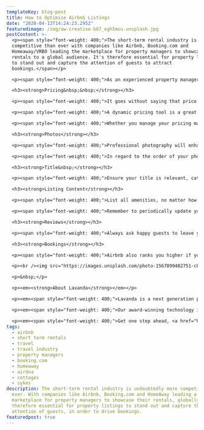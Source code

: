 ```yaml
---
templateKey: blog-post
title: How to Optimise Airbnb Listings
date: "2020-04-13T14:24:23.295Z"
featuredimage: /img/aw-creative-b87_egh5mos-unsplash.jpg
postContent: >-
  <p><span style="font-weight: 400;">The short-term rental industry is more
  competitive than ever with companies like Airbnb, Booking.com and
  Homeaway/VRBO leading the marketplace for property managers to showcase their
  rentals to a global audience. It's therefore essential for property listings
  to stand out and capture the attention of guests to attract
  bookings.</span></p>

  <p><span style="font-weight: 400;">As an experienced property manager ourselves, Lavanda has pulled together our tips on how to best optimise your Airbnb listings in order to stay one step ahead of your competition, attracting more guests and higher revenues.</span></p>

  <h3><strong>Pricing&nbsp;&nbsp;</strong></h3>

  <p><span style="font-weight: 400;">It goes without saying that price is a key factor when deciding on a place to stay. You can manage your pricing manually, or seek to optimise it with specialist dynamic pricing tools. Whichever you choose, it's essential that your prices are accurate according to the location, season, property condition and amenities offered.</span></p>

  <p><span style="font-weight: 400;">A dynamic pricing tool is a great way to reliably and competitively price your properties based on real-time industry data - such as events going on in your area, or the prices of comparable nearby rentals.</span><span style="font-weight: 400;"><br /></span><span style="font-weight: 400;"><br /></span><span style="font-weight: 400;">On the other hand, if you are manually pricing your properties, amending your prices as frequently as every day is a </span><em><span style="font-weight: 400;">must.</span></em><span style="font-weight: 400;"> To accurately price them, you will need to regularly research events going on nearby in order to estimate the demand, and adjust prices accordingly. Higher rental prices can often be set during peak times, such as New Year, or when a popular event is happening in the area. The right price point is best gauged by tracking your local competition.</span></p>

  <p><span style="font-weight: 400;">Whether you manage your pricing manually or through a tool, it is recommended that you regularly modify the price in order to optimise your exposure on Airbnb.&nbsp;</span></p>

  <h3><strong>Photos</strong></h3>

  <p><span style="font-weight: 400;">Professional photography will enhance the visual impact of your listing, whilst ensuring that prospective guests can clearly see the property and its amenities. When taking the photographs, dress the rental up to give it a welcoming and homely feel. This can be as simple as a decorative throw and pillows on the bed, from an open book or pot of tea on the kitchen table.</span></p>

  <p><span style="font-weight: 400;">In regard to the order of your photos on the listing itself, research indicates that the optimal order of photos to stimulate clicks and engagement is: Living Room, Bedroom, Bathroom, Kitchen, Shared Spaces.</span></p>

  <h3><strong>Title&nbsp;</strong></h3>

  <p><span style="font-weight: 400;">Ensure your title is relevant, catchy and includes key search terms. You might choose to include the location of the property, or individual characteristics - like &lsquo;Beautiful Victorian Home With View Over</span><span style="font-weight: 400;"> Hyde Park&rsquo;. Again, you may wish to adjust this regularly to test the impact of the terms you are using upon enquiries/bookings.</span></p>

  <h3><strong>Listing Content</strong></h3>

  <p><span style="font-weight: 400;">List all amenities, no matter how small. Wi-Fi is a must. Others might include extra blankets, hairdryers and toiletries.</span></p>

  <p><span style="font-weight: 400;">Remember to periodically update your listing. In the case of Airbnb, the activity of editing your listing is tracked and can boost your search ranking, attracting more eyeballs and stimulating bookings. Try amending the listing daily - for instance updating the price, changing the order of the images, or even adding a little bit to the description.</span></p>

  <h3><strong>Reviews</strong></h3>

  <p><span style="font-weight: 400;">Always ask happy guests to leave you a review. Airbnb&rsquo;s ranking algorithm places hosts with great reviews higher up in the search results. The happier your guests, the higher you will rank.</span></p>

  <h3><strong>Bookings</strong></h3>

  <p><span style="font-weight: 400;">Airbnb also ranks you higher if you&rsquo; maintain a record of quick responses to guests enquiries. It&rsquo;s also key to note that prospective guests are seeking as much convenience as possible when finding a rental. By turning on &lsquo;Instant Booking&rsquo; you are able to offer guests instant gratification and peace of mind that their accommodation need has been solved - avoiding having to wait for the host to accept their booking.</span></p>

  <p><br /><img src="https://images.unsplash.com/photo-1567899482751-c8647fda8155?ixlib=rb-1.2.1&amp;ixid=eyJhcHBfaWQiOjEyMDd9&amp;auto=format&amp;fit=crop&amp;w=1000&amp;q=80" alt="white bedspread" /></p>

  <p>&nbsp;</p>

  <p><em><strong>About Lavanda</strong></em></p>

  <p><em><span style="font-weight: 400;">Lavanda is a next generation property management system (PMS) for urban and rural short-term rental operators. Our SaaS platform is </span><span style="font-weight: 400;">designed to unlock scale and profitability, whilst accelerating growth through industry partnerships. We're backed by leading venture capital investors, and have so far invested $10m+ into short-term rental technology and innovation. </span></em></p>

  <p><em><span style="font-weight: 400;">Our award-winning technology is different because it has been honed through our first-hand experience of managing a short-term rental portfolio at scale. </span><span style="font-weight: 400;">Operational efficiency is what we strive for, so we set about creating the missing toolkit. We're here to change your game.</span></em></p>

  <p><em><span style="font-weight: 400;">Get one step ahead, <a href="https://getlavanda.com/book-a-demo" target="_blank" rel="noopener">book a discovery call</a> to see how we can help turbocharge your property management company.&nbsp;</span></em></p>
tags:
  - airbnb
  - short term rentals
  - travel
  - travel industry
  - property managers
  - booking.com
  - homeaway
  - airdna
  - cottages
  - sykes
description: The short-term rental industry is undoubtedly more competitive than
  ever. With companies like Airbnb, Booking.com and HomeAway leading a
  marketplace for property managers to showcase their rentals, globally. It is
  therefore essential for property listings to stand out and capture the
  attention of guests, in order to drive bookings.
featuredpost: true
---
```

